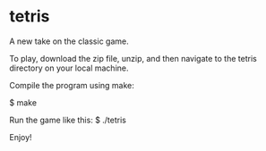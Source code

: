 # tetris
A new take on the classic game.

To play, download the zip file, unzip, and then navigate to the tetris directory on your local machine.

Compile the program using make:

$ make

Run the game like this:
$ ./tetris

Enjoy!
